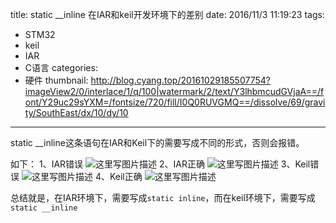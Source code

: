 title: static  __inline 在IAR和keil开发环境下的差别
date: 2016/11/3 11:19:23
tags:
- STM32
- keil
- IAR
- C语言
categories:
- 硬件
thumbnail: http://blog.cyang.top/20161029185507754?imageView2/0/interlace/1/q/100|watermark/2/text/Y3lhbmcudGVjaA==/font/Y29uc29sYXM=/fontsize/720/fill/I0Q0RUVGMQ==/dissolve/69/gravity/SouthEast/dx/10/dy/10
---


static  __inline这条语句在IAR和Keil下的需要写成不同的形式，否则会报错。

<!-- more -->

如下：
1、IAR错误
![这里写图片描述](http://blog.cyang.top/20161029185507754?imageView2/0/interlace/1/q/100|watermark/2/text/Y3lhbmcudGVjaA==/font/Y29uc29sYXM=/fontsize/720/fill/I0Q0RUVGMQ==/dissolve/69/gravity/SouthEast/dx/10/dy/10)
2、IAR正确
![这里写图片描述](http://blog.cyang.top/20161029185541584?imageView2/0/interlace/1/q/100|watermark/2/text/Y3lhbmcudGVjaA==/font/Y29uc29sYXM=/fontsize/720/fill/I0Q0RUVGMQ==/dissolve/69/gravity/SouthEast/dx/10/dy/10)
3、Keil错误
![这里写图片描述](http://blog.cyang.top/20161029185550240?imageView2/0/interlace/1/q/100|watermark/2/text/Y3lhbmcudGVjaA==/font/Y29uc29sYXM=/fontsize/720/fill/I0Q0RUVGMQ==/dissolve/69/gravity/SouthEast/dx/10/dy/10)
4、Keil正确
![这里写图片描述](http://blog.cyang.top/20161029185556693?imageView2/0/interlace/1/q/100|watermark/2/text/Y3lhbmcudGVjaA==/font/Y29uc29sYXM=/fontsize/720/fill/I0Q0RUVGMQ==/dissolve/69/gravity/SouthEast/dx/10/dy/10)

总结就是，在IAR环境下，需要写成`static inline`，而在keil环境下，需要写成`static __inline`
